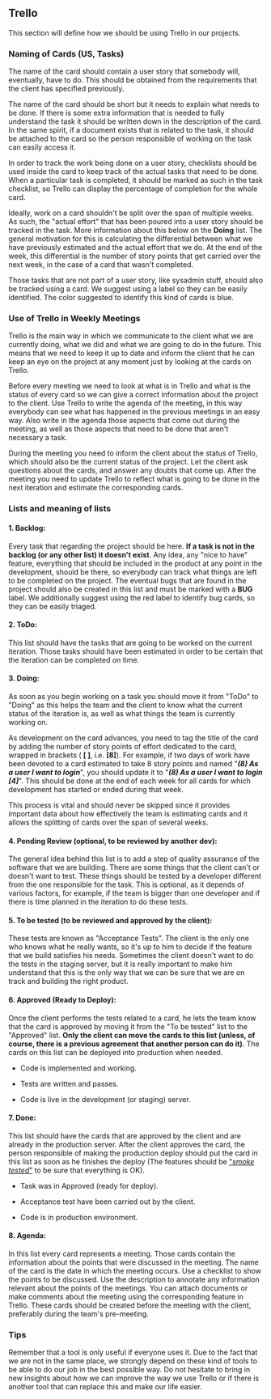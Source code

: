 ﻿Trello
-----------

This section will define how we should be using Trello in our
projects.

### Naming of Cards (US, Tasks)

The name of the card should contain a user story that somebody will,
eventually, have to do. This should be obtained from the requirements
that the client has specified previously.

The name of the card should be short but it needs to explain what
needs to be done. If there is some extra information that is needed
to fully understand the task it should be written down in the description
of the card. In the same spirit, if a document exists that is related to 
the task, it should be attached to the card so the person responsible 
of working on the task can easily access it.

In order to track the work being done on a user story, checklists
should be used inside the card to keep track of the actual tasks that
need to be done. When a particular task is completed, it should be
marked as such in the task checklist, so Trello can display the
percentage of completion for the whole card.

Ideally, work on a card shouldn't be split over the span of multiple
weeks. As such, the "actual effort" that has been poured into a user
story should be tracked in the task. More information about this below
on the **Doing** list. The general motivation for this is calculating
the differential between what we have previously estimated and the
actual effort that we do. At the end of the week, this differential is
the number of story points that get carried over the next week, in
the case of a card that wasn't completed.

Those tasks that are not part of a user story, like sysadmin stuff,
should also be tracked using a card. We suggest using a label so they
can be easily identified. The color suggested to identify this kind of
cards is blue.

### Use of Trello in Weekly Meetings

Trello is the main way in which we communicate to the client
what we are currently doing, what we did and what we are going to do
in the future. This means that we need to keep it up to date and
inform the client that he can keep an eye on the project at any moment
just by looking at the cards on Trello.

Before every meeting we need to look at what is in Trello and what is
the status of every card so we can give a correct information about
the project to the client. Use Trello to write the agenda of the
meeting, in this way everybody can see what has happened in the
previous meetings in an easy way. Also write in the agenda those
aspects that come out during the meeting, as well as those aspects
that need to be done that aren't necessary a task.

During the meeting you need to inform the client about the status of
Trello, which should also be the current status of the project. Let
the client ask questions about the cards, and answer any doubts that
come up. After the meeting you need to update Trello to reflect what
is going to be done in the next iteration and estimate the
corresponding cards.

### Lists and meaning of lists

#### 1. **Backlog:**

Every task that regarding the project should be here. **If a task is
not in the backlog (or any other list) it doesn't exist**. Any idea,
any "nice to have" feature, everything that should be included in the
product at any point in the development, should be there, so everybody
can track what things are left to be completed on the project. The
eventual bugs that are found in the project should also be created in
this list and must be marked with a **BUG** label. We additionally
suggest using the red label to identify bug cards, so they can be
easily triaged.

#### 2. **ToDo:**

This list should have the tasks that are going to be worked on the
current iteration. Those tasks should have been estimated in order to
be certain that the iteration can be completed on time.

#### 3. **Doing:**

As soon as you begin working on a task you should move it from "ToDo" to
"Doing" as this helps the team and the client to know what the current
status of the iteration is, as well as what things the team is
currently working on.

As development on the card advances, you need to tag the title of the
card by adding the number of story points of effort dedicated to the
card, wrapped in brackets ( **[ ]**, i.e. **[8]**). For example, if
two days of work have been devoted to a card estimated to take 8 story
points and named "***(8) As a user I want to login***", you should
update it to "***(8) As a user I want to login [4]***". This should be
done at the end of each week for all cards for which development has
started or ended during that week.

This process is vital and should never be skipped since it provides
important data about how effectively the team is estimating cards and
it allows the splitting of cards over the span of several weeks.

#### 4. **Pending Review (optional, to be reviewed by another dev):**

The general idea behind this list is to add a step of quality
assurance of the software that we are building. There are some things
that the client can't or doesn't want to test. These things should be
tested by a developer different from the one responsible for the
task. This is optional, as it depends of various factors, for example,
if the team is bigger than one developer and if there is time planned
in the iteration to do these tests.

#### 5. **To be tested (to be reviewed and approved by the client):**

These tests are known as "Acceptance Tests". The client is the only
one who knows what he really wants, so it's up to him to decide if the
feature that we build satisfies his needs. Sometimes the client
doesn't want to do the tests in the staging server, but it is really
important to make him understand that this is the only way that we can
be sure that we are on track and building the right product.

#### 6. **Approved (Ready to Deploy):**

Once the client performs the tests related to a card, he lets the team
know that the card is approved by moving it from the "To be tested"
list to the "Approved" list. **Only the client can move the cards to
this list (unless, of course, there is a previous agreement that
another person can do it)**. The cards on this list can be deployed
into production when needed.

- Code is implemented and working.

- Tests are written and passes.

- Code is live in the development (or staging) server.

#### 7. **Done:**

This list should have the cards that are approved by the client and
are already in the production server. After the client approves the
card, the person responsible of making the production deploy should
put the card in this list as soon as he finishes the deploy (The
features should be
["*smoke tested*"](https://en.wikipedia.org/wiki/Smoke_testing_(software))
to be sure that everything is OK).

- Task was in Approved (ready for deploy).

- Acceptance test have been carried out by the client.

- Code is in production environment.

#### 8. **Agenda:**

In this list every card represents a meeting. Those cards contain the
information about the points that were discussed in the meeting. The
name of the card is the date in which the meeting occurs.  Use a
checklist to show the points to be discussed. Use the description to
annotate any information relevant about the points of the meetings.
You can attach documents or make comments about the meeting using the
corresponding feature in Trello.  These cards should be created before
the meeting with the client, preferably during the team's pre-meeting.

### Tips

Remember that a tool is only useful if everyone uses it. Due to the
fact that we are not in the same place, we strongly depend on these
kind of tools to be able to do our job in the best possible way. Do
not hesitate to bring in new insights about how we can improve the way
we use Trello or if there is another tool that can replace this and
make our life easier.
